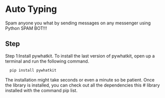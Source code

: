 # Auto Typing

Spam anyone you what by sending messages on any messenger using Python SPAM BOT!!!


## Step

Step 1:Install pywhatkit.
To install the last version of pywhatkit, open up a terminal and run the following command.

```bash
  pip install pywhatkit
```

The installation might take seconds or even a minute so be patient. 
Once the library is installed, you can check out all the dependencies this # library installed with the command pip list.
